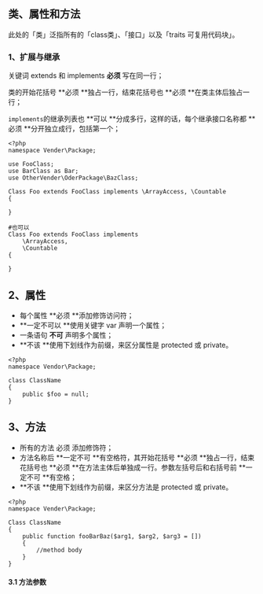 ## 类、属性和方法

此处的「类」泛指所有的「class类」、「接口」以及「traits 可复用代码块」。

### 1、扩展与继承

关键词 extends 和 implements **必须** 写在同一行；

类的开始花括号 **必须 **独占一行，结束花括号也 **必须 **在类主体后独占一行；

`implements`的继承列表也 **可以 **分成多行，这样的话，每个继承接口名称都 **必须 **分开独立成行，包括第一个；

```
<?php
namespace Vender\Package;

use FooClass;
use BarClass as Bar;
use OtherVender\OderPackage\BazClass;

Class Foo extends FooClass implements \ArrayAccess, \Countable
{

}

#也可以
Class Foo extends FooClass implements
    \ArrayAccess,
    \Countable
{

}
```

## 2、属性

* 每个属性 **必须 **添加修饰访问符；
* **一定不可以 **使用关键字 var 声明一个属性；
* 一条语句 **不可** 声明多个属性；
* **不该 **使用下划线作为前缀，来区分属性是 protected 或 private。

```
<?php
namespace Vendor\Package;

class ClassName
{
    public $foo = null;
}
```

## 3、方法

* 所有的方法 必须 添加修饰符；
* 方法名称后 **一定不可 **有空格符，其开始花括号 **必须 **独占一行，结束花括号也 **必须 **在方法主体后单独成一行。参数左括号后和右括号前 **一定不可 **有空格；
* **不该 **使用下划线作为前缀，来区分方法是 protected 或 private。

```
<?php
namespace Vender\Package;

Class ClassName
{
    public function fooBarBaz($arg1, $arg2, $arg3 = [])
    {
        //method body
    }  
}
```

#### 3.1 方法参数





